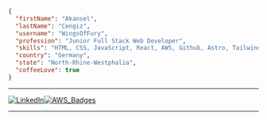 ```JSON
{
  "firstName": "Akansel",
  "lastName": "Cengiz",
  "username": "WingsOfFury",
  "profession": "Junior Full Stack Web Developer",
  "skills": "HTML, CSS, JavaScript, React, AWS, Github, Astro, TailwindCSS, Cypress",
  "country": "Germany",
  "state": "North-Rhine-Westphalia",
  "coffeeLove": true
}
```

---

  
<a href="https://www.linkedin.com/in/akansel-cengiz-455159204" rel="nofollow"><img src="https://img.shields.io/badge/LinkedIn-0077B5?style=for-the-badge&logo=linkedin&logoColor=white" alt="LinkedIn" data-canonical-src="https://img.shields.io/badge/LinkedIn-0077B5?style=for-the-badge&logo=linkedin&logoColor=white" style="max-width: 100%;"></a><a href="https://www.credly.com/users/akansel-cengiz/badges" rel="nofollow"><img src="https://img.shields.io/badge/Amazon_AWS-FF9900?style=for-the-badge&logo=amazonaws&logoColor=white" alt="AWS_Badges" data-canonical-src="https://img.shields.io/badge/Amazon_AWS-FF9900?style=for-the-badge&logo=amazonaws&logoColor=white" style="max-width: 100%;"></a>


---

